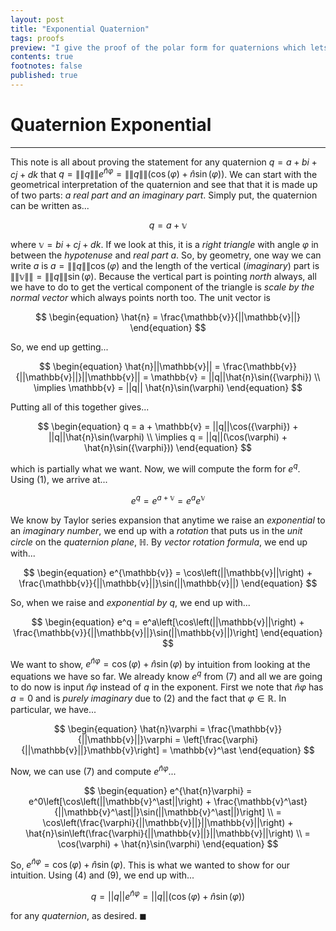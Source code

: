 ```yaml
---
layout: post
title: "Exponential Quaternion"
tags: proofs
preview: "I give the proof of the polar form for quaternions which lets us switch grids when we analyze them."
contents: true
footnotes: false
published: true
---
```


# Quaternion Exponential

---

This note is all about proving the statement for any quaternion $q = a + bi + cj + dk$ that $q = \|\|q\|\|e^{\hat{n}\varphi} = \|\|q\|\|(\cos(\varphi) + \hat{n}\sin({\varphi}))$. We can start with the geometrical interpretation of the quaternion and see that that it is made up of two parts: *a real part and an imaginary part*. Simply put, the quaternion can be written as...

$$
\begin{equation}
q = a + \mathbb{v}
\end{equation}
$$

where $\mathbb{v} = bi + cj + dk$. If we look at this, it is a *right triangle* with angle $\varphi$ in between the *hypotenuse* and *real part* $a$. So, by geometry, one way we can write $a$ is $a = \|\|q\|\|\cos(\varphi)$ and the length of the vertical (*imaginary*) part is $\|\|\mathbb{v}\|\| = \|\|q\|\|\sin(\varphi)$. Because the vertical part is pointing *north* always, all we have to do to get the vertical component of the triangle is *scale by the normal vector* which always points north too. The unit vector is

$$
\begin{equation}
\hat{n} = \frac{\mathbb{v}}{||\mathbb{v}||}
\end{equation}
$$

So, we end up getting...

$$
\begin{equation}
\hat{n}||\mathbb{v}|| = \frac{\mathbb{v}}{||\mathbb{v}||}||\mathbb{v}|| = \mathbb{v} = ||q||\hat{n}\sin({\varphi}) \\ \implies \mathbb{v} = ||q|| \hat{n}\sin(\varphi)
\end{equation}
$$

Putting all of this together gives...

$$
\begin{equation}
q = a + \mathbb{v} = ||q||\cos({\varphi}) + ||q||\hat{n}\sin(\varphi) \\ \implies q = ||q||(\cos(\varphi) + \hat{n}\sin({\varphi}))
\end{equation}
$$

which is partially what we want. Now, we will compute the form for $e^q$. Using $(1)$, we arrive at...

$$
\begin{equation}
e^q = e^{a + \mathbb{v}} = e^ae^\mathbb{v}
\end{equation}
$$

We know by Taylor series expansion that anytime we raise an *exponential* to an *imaginary number*, we end up with a *rotation* that puts us in the *unit circle* on the *quaternion plane*, $\mathbb{H}$. By *vector rotation formula*, we end up with...

$$
\begin{equation}
e^{\mathbb{v}} = \cos\left(||\mathbb{v}||\right) + \frac{\mathbb{v}}{||\mathbb{v}||}\sin(||\mathbb{v}||)
\end{equation}
$$

So, when we raise and *exponential by $q$*, we end up with...

$$
\begin{equation}
e^q = e^a\left[\cos\left(||\mathbb{v}||\right) + \frac{\mathbb{v}}{||\mathbb{v}||}\sin(||\mathbb{v}||)\right]
\end{equation}
$$

We want to show, $e^{\hat{n}\varphi} = \cos(\varphi) + \hat{n}\sin({\varphi})$ by intuition from looking at the equations we have so far. We already know $e^q$ from $(7)$ and all we are going to do now is input $\hat{n}\varphi$ instead of $q$ in the exponent. First we note that $\hat{n}\varphi$ has $a = 0$ and is *purely imaginary* due to $(2)$ and the fact that $\varphi \in \mathbb{R}$. In particular, we have...

$$
\begin{equation}
\hat{n}\varphi = \frac{\mathbb{v}}{||\mathbb{v}||}\varphi = \left[\frac{\varphi}{||\mathbb{v}||}\mathbb{v}\right] = \mathbb{v}^\ast
\end{equation}
$$

Now, we can use $(7)$ and compute $e^{\hat{n}\varphi}$...

$$
\begin{equation}
e^{\hat{n}\varphi} = e^0\left[\cos\left(||\mathbb{v}^\ast||\right) + \frac{\mathbb{v}^\ast}{||\mathbb{v}^\ast||}\sin(||\mathbb{v}^\ast||)\right] \\ = \cos\left(\frac{\varphi}{||\mathbb{v}||}||\mathbb{v}||\right) + \hat{n}\sin\left(\frac{\varphi}{||\mathbb{v}||}||\mathbb{v}||\right) \\ = \cos(\varphi) + \hat{n}\sin(\varphi)
\end{equation}
$$

So, $e^{\hat{n}\varphi} = \cos(\varphi) + \hat{n}\sin(\varphi)$. This is what we wanted to show for our intuition. Using $(4)$ and $(9)$, we end up with...

$$
\begin{equation}
q = ||q||e^{\hat{n}\varphi} = ||q||(\cos(\varphi) + \hat{n}\sin({\varphi}))
\end{equation}
$$

for any *quaternion*, as desired. $\blacksquare$
